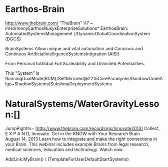 Earthos-Brain
=============
http://www.thebrain.com/ "TheBrain" V7 ~ *InHarmony*Earthos*Nusys*EnterpriseSolutions*
EarthosBrain: AutomatedSystemsManagement //DynamicGlobalCoordinationSystem (DGCS)

BrainSystems Allow unique and vital automation and Concious and Continuos ArtificialIntelligenceSystemsIntigration (AISI)

From PersonalToGlobal Full Scaleability and Unlimited Potentialities. 

This "System" is RunningDualMode(RDM)/SelfMirrored@2215CoreParadynes/RainbowCodeAlgo~ShadowSystems/SukshmaDeploymentSystems

NaturalSystems/WaterGravityLesson:[]
=
JumpRightIn~	[http://www.thebrain.com/recordings/Innovate2013]
Collect, E X P A N D, Innovate. 
Get in the KNOW with Your Research Brain  
August 14, 2013
Learn how to integrate and make the right connections in your Brain. This webinar includes example Brains from legal research, medical sciences, education and technology. 
Watch now.

AddLink:MyBrain() / (TemplateForUserDefaultStartSystems)
